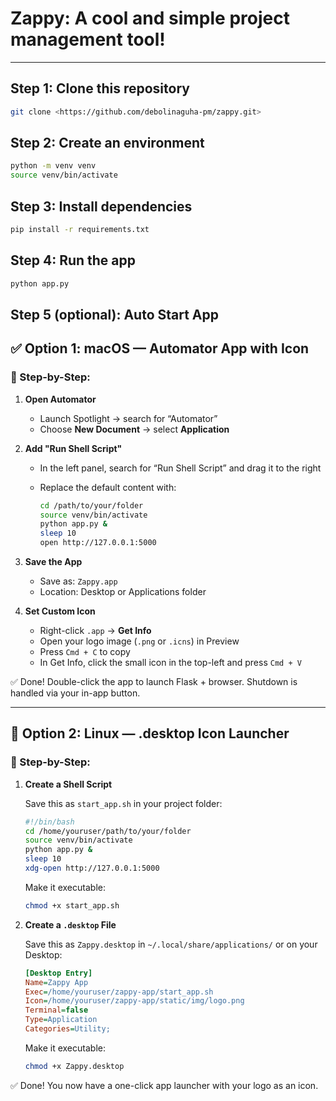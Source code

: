 # Zappy: A cool and simple project management tool!

---

## Step 1: Clone this repository

```bash
git clone <https://github.com/debolinaguha-pm/zappy.git>
```

## Step 2: Create an environment

```bash
python -m venv venv
source venv/bin/activate
```

## Step 3: Install dependencies

```bash
pip install -r requirements.txt
```

## Step 4: Run the app

```bash
python app.py
```

## Step 5 (optional): Auto Start App

## ✅ Option 1: macOS — Automator App with Icon

### 🔧 Step-by-Step:

1. **Open Automator**
   - Launch Spotlight → search for “Automator”
   - Choose **New Document** → select **Application**

2. **Add "Run Shell Script"**
   - In the left panel, search for “Run Shell Script” and drag it to the right
   - Replace the default content with:

     ```bash
     cd /path/to/your/folder
     source venv/bin/activate
     python app.py &
     sleep 10
     open http://127.0.0.1:5000
     ```

3. **Save the App**
   - Save as: `Zappy.app`
   - Location: Desktop or Applications folder

4. **Set Custom Icon**
   - Right-click `.app` → **Get Info**
   - Open your logo image (`.png` or `.icns`) in Preview
   - Press `Cmd + C` to copy
   - In Get Info, click the small icon in the top-left and press `Cmd + V`

✅ Done! Double-click the app to launch Flask + browser. Shutdown is handled via your in-app button.

---

## 🐧 Option 2: Linux — .desktop Icon Launcher

### 🔧 Step-by-Step:

1. **Create a Shell Script**

   Save this as `start_app.sh` in your project folder:

   ```bash
   #!/bin/bash
   cd /home/youruser/path/to/your/folder
   source venv/bin/activate
   python app.py &
   sleep 10
   xdg-open http://127.0.0.1:5000
   ```

   Make it executable:

   ```bash
   chmod +x start_app.sh
   ```

2. **Create a `.desktop` File**

   Save this as `Zappy.desktop` in `~/.local/share/applications/` or on your Desktop:

   ```ini
   [Desktop Entry]
   Name=Zappy App
   Exec=/home/youruser/zappy-app/start_app.sh
   Icon=/home/youruser/zappy-app/static/img/logo.png
   Terminal=false
   Type=Application
   Categories=Utility;
   ```

   Make it executable:

   ```bash
   chmod +x Zappy.desktop
   ```

✅ Done! You now have a one-click app launcher with your logo as an icon.



